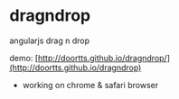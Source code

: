 dragndrop
=========

angularjs drag n drop

demo: [http://doortts.github.io/dragndrop/](http://doortts.github.io/dragndrop)

* working on chrome & safari browser
